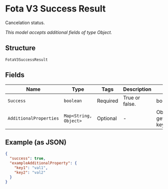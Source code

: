 
# Fota V3 Success Result

Cancelation status.

*This model accepts additional fields of type Object.*

## Structure

`FotaV3SuccessResult`

## Fields

| Name | Type | Tags | Description | Getter | Setter |
|  --- | --- | --- | --- | --- | --- |
| `Success` | `boolean` | Required | True or false. | boolean getSuccess() | setSuccess(boolean success) |
| `AdditionalProperties` | `Map<String, Object>` | Optional | - | Object getAdditionalProperty(String key) | additionalProperty(String key, Object value) |

## Example (as JSON)

```json
{
  "success": true,
  "exampleAdditionalProperty": {
    "key1": "val1",
    "key2": "val2"
  }
}
```

